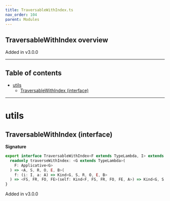 ```yaml
---
title: TraversableWithIndex.ts
nav_order: 104
parent: Modules
---
```


## TraversableWithIndex overview

Added in v3.0.0

---

<h2 class="text-delta">Table of contents</h2>

- [utils](#utils)
  - [TraversableWithIndex (interface)](#traversablewithindex-interface)

---

# utils

## TraversableWithIndex (interface)

**Signature**

```ts
export interface TraversableWithIndex<F extends TypeLambda, I> extends TypeClass<F> {
  readonly traverseWithIndex: <G extends TypeLambda>(
    F: Applicative<G>
  ) => <A, S, R, O, E, B>(
    f: (i: I, a: A) => Kind<G, S, R, O, E, B>
  ) => <FS, FR, FO, FE>(self: Kind<F, FS, FR, FO, FE, A>) => Kind<G, S, R, O, E, Kind<F, FS, FR, FO, FE, B>>
}
```

Added in v3.0.0
